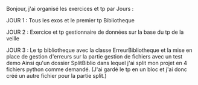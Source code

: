 Bonjour, j'ai organisé les exercices et tp par Jours : 

JOUR 1 : Tous les exos et le premier tp Bibliotheque 

JOUR 2 : Exercice et tp gestionnaire de données sur la base du tp de la veille 

JOUR 3 : Le tp bibliotheque avec la classe ErreurBibliotheque et la mise en place de gestion d'erreurs sur la partie gestion de fichiers avec un test demo 
Ainsi qu'un dossier SplitBiblio dans lequel j'ai split mon projet en 4 fichiers python comme demandé. (J'ai gardé le tp en un bloc et j'ai donc créé un autre fichier pour la partie split.)